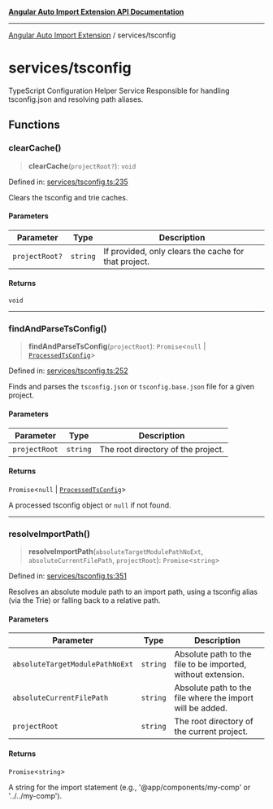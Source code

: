 [**Angular Auto Import Extension API Documentation**](../README.md)

***

[Angular Auto Import Extension](../README.md) / services/tsconfig

# services/tsconfig

TypeScript Configuration Helper Service
Responsible for handling tsconfig.json and resolving path aliases.

## Functions

### clearCache()

> **clearCache**(`projectRoot?`): `void`

Defined in: [services/tsconfig.ts:235](https://github.com/ngx-rock/vscode-angular-auto-import/blob/main/src/services/tsconfig.ts#L235)

Clears the tsconfig and trie caches.

#### Parameters

| Parameter | Type | Description |
| ------ | ------ | ------ |
| `projectRoot?` | `string` | If provided, only clears the cache for that project. |

#### Returns

`void`

***

### findAndParseTsConfig()

> **findAndParseTsConfig**(`projectRoot`): `Promise`\<`null` \| [`ProcessedTsConfig`](../types/tsconfig.md#processedtsconfig)\>

Defined in: [services/tsconfig.ts:252](https://github.com/ngx-rock/vscode-angular-auto-import/blob/main/src/services/tsconfig.ts#L252)

Finds and parses the `tsconfig.json` or `tsconfig.base.json` file for a given project.

#### Parameters

| Parameter | Type | Description |
| ------ | ------ | ------ |
| `projectRoot` | `string` | The root directory of the project. |

#### Returns

`Promise`\<`null` \| [`ProcessedTsConfig`](../types/tsconfig.md#processedtsconfig)\>

A processed tsconfig object or `null` if not found.

***

### resolveImportPath()

> **resolveImportPath**(`absoluteTargetModulePathNoExt`, `absoluteCurrentFilePath`, `projectRoot`): `Promise`\<`string`\>

Defined in: [services/tsconfig.ts:351](https://github.com/ngx-rock/vscode-angular-auto-import/blob/main/src/services/tsconfig.ts#L351)

Resolves an absolute module path to an import path, using a
tsconfig alias (via the Trie) or falling back to a relative path.

#### Parameters

| Parameter | Type | Description |
| ------ | ------ | ------ |
| `absoluteTargetModulePathNoExt` | `string` | Absolute path to the file to be imported, without extension. |
| `absoluteCurrentFilePath` | `string` | Absolute path to the file where the import will be added. |
| `projectRoot` | `string` | The root directory of the current project. |

#### Returns

`Promise`\<`string`\>

A string for the import statement (e.g., '@app/components/my-comp' or '../../my-comp').
